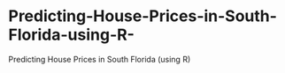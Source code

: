 # Predicting-House-Prices-in-South-Florida-using-R-
Predicting House Prices in South Florida (using R)
